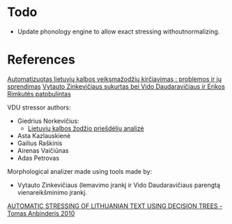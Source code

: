 # Todo

- Update phonology engine to allow exact stressing withoutnormalizing.

# References

[Automatizuotas lietuvių kalbos veiksmažodžių kirčiavimas : problemos ir jų sprendimas](https://www.vdu.lt/cris/handle/20.500.12259/47002)
[Vytauto Zinkevičiaus sukurtas bei Vido Daudaravičiaus ir Erikos Rimkutės patobulintas](http://donelaitis.vdu.lt/main.php?id=4&nr=7_1)

VDU stressor authors:
- Giedrius Norkevičius:
  - [Lietuvių kalbos žodžio priešdėlių analizė](https://www.vdu.lt/cris/handle/20.500.12259/41362)
- Asta Kazlauskienė
- Gailius Raškinis
- Airenas Vaičiūnas
- Adas Petrovas

Morphological analizer made using tools made by:
- Vytauto Zinkevičiaus (lemavimo įrankį ir Vido Daudaravičiaus parengtą vienareikšminimo įrankį.


[AUTOMATIC STRESSING OF LITHUANIAN TEXT USING DECISION TREES - Tomas Anbinderis 2010](https://pdfs.semanticscholar.org/c000/163fd3697a219b412754b7e43bd8e9613181.pdf?_ga=2.60224045.1610844738.1577029476-2121941291.1577029476)
